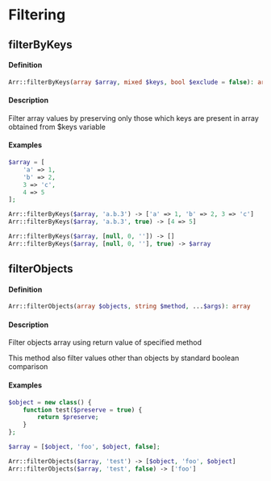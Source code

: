 # Filtering

## filterByKeys

#### Definition

```php
Arr::filterByKeys(array $array, mixed $keys, bool $exclude = false): array
```

#### Description

Filter array values by preserving only those which keys are present in array obtained from $keys variable

#### Examples

```php
$array = [
    'a' => 1, 
    'b' => 2, 
    3 => 'c', 
    4 => 5
];

Arr::filterByKeys($array, 'a.b.3') -> ['a' => 1, 'b' => 2, 3 => 'c']
Arr::filterByKeys($array, 'a.b.3', true) -> [4 => 5]

Arr::filterByKeys($array, [null, 0, '']) -> []
Arr::filterByKeys($array, [null, 0, ''], true) -> $array
```

## filterObjects

#### Definition

```php
Arr::filterObjects(array $objects, string $method, ...$args): array
```

#### Description

Filter objects array using return value of specified method

This method also filter values other than objects by standard boolean comparison

#### Examples

```php
$object = new class() { 
    function test($preserve = true) { 
        return $preserve;
    }
};

$array = [$object, 'foo', $object, false];

Arr::filterObjects($array, 'test') -> [$object, 'foo', $object]
Arr::filterObjects($array, 'test', false) -> ['foo']
```

